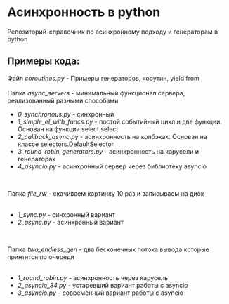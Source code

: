 # Асинхронность в python
Репозиторий-справочник по асинхронному подходу и генераторам в python

## Примеры кода:
Файл _coroutines.py_ - Примеры генераторов, корутин, yield from
</br>
</br>
Папка _async_servers_ - минимальный функционал сервера, реализованный разными способами

- _0_synchronous.py_ - синхронный
- _1_simple_el_with_funcs.py_ - постой событийный цикл и две функции. Основан на функции select.select
- _2_callback_async.py_ - асинхронность на колбэках. Основан на классе selectors.DefaultSelector
- _3_round_robin_generators.py_ - асинхронность на карусели и генераторах
- _4_asyncio.py_ - асинхронный сервер через библиотеку asyncio

</br>

Папка _file_rw_ - скачиваем картинку 10 раз и записываем на диск
</br>
</br>

- _1_sync.py_ - синхронный вариант
- _2_async.py_ - асинхронный вариант 

</br>

Папка _two_endless_gen_ - два бесконечных потока вывода которые принтятся по очереди
</br>
</br>

- _1_round_robin.py_ - асинхронность через карусель
- _2_asyncio_34.py_ - устаревший вариант работы с asyncio
- _3_asyncio.py_ - современный вариант работы с asyncio
